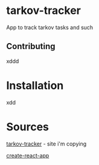 # tarkov-tracker
App to track tarkov tasks and such

## Contributing
xddd

# Installation
xdd

# Sources
[tarkov-tracker](https://github.com/TarkovTracker/TarkovTracker) - site i'm copying

[create-react-app](https://create-react-app.dev/)